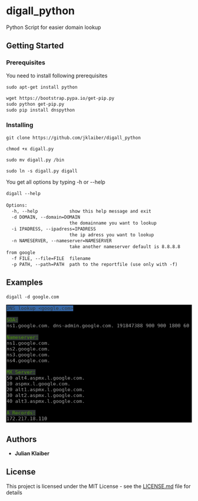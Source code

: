 # digall_python
Python Script for easier domain lookup

## Getting Started

### Prerequisites

You need to install following prerequisites

```
sudo apt-get install python
```
```
wget https://bootstrap.pypa.io/get-pip.py
sudo python get-pip.py
sudo pip install dnspython
```

### Installing

```
git clone https://github.com/jklaiber/digall_python
```
```
chmod +x digall.py
```
```
sudo mv digall.py /bin
```
```
sudo ln -s digall.py digall
```

You get all options by typing -h or --help
```
digall --help

Options:
  -h, --help            show this help message and exit
  -d DOMAIN, --domain=DOMAIN
                        the domainname you want to lookup
  -i IPADRESS, --ipadress=IPADRESS
                        the ip adress you want to lookup
  -n NAMESERVER, --nameserver=NAMESERVER
                        take another nameserver default is 8.8.8.8 from google
  -f FILE, --file=FILE  filename
  -p PATH, --path=PATH  path to the reportfile (use only with -f)

```

## Examples
```
digall -d google.com
```
![example_google.com](https://github.com/jklaiber/digall_python/blob/master/examples.png)


## Authors

* **Julian Klaiber** 

## License

This project is licensed under the MIT License - see the [LICENSE.md](LICENSE.md) file for details
